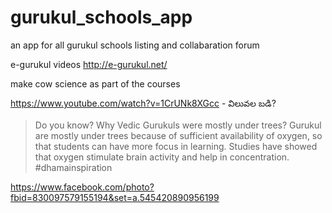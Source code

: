 # gurukul_schools_app
an app for all gurukul schools listing and collabaration forum


e-gurukul videos http://e-gurukul.net/

make cow science as part of the courses

https://www.youtube.com/watch?v=1CrUNk8XGcc - విలువల బడి?


>Do you know?
Why Vedic Gurukuls were mostly under trees?
Gurukul are mostly under trees because of sufficient availability of oxygen, so that students can have more focus in learning.
Studies have showed that oxygen stimulate brain activity and help in concentration.
#dhamainspiration
>
https://www.facebook.com/photo?fbid=830097579155194&set=a.545420890956199
